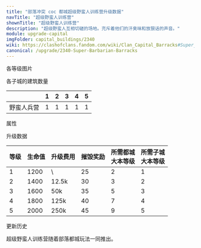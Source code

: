 ```yaml
---
title: "部落冲突 coc 都城超级野蛮人训练营升级数据"
navTitle: "超级野蛮人训练营"
shownTitle: "超级野蛮人训练营"
description: "超级野蛮人互相切磋的场地。充斥着他们的汗臭味和放狠话的声音。"
module: upgrade-capital
imgFolder: capital_buildings/2340
wiki: https://clashofclans.fandom.com/wiki/Clan_Capital_Barracks#Super_Barbarian_Barracks
canonical: /upgrade/2340-Super-Barbarian-Barracks
---
```


<UnitInfo :folder="$frontmatter.imgFolder" imgSrc="Super_Barbarian_Barracks5.png" :imgAlt="$frontmatter.navTitle"
    :description="$frontmatter.description"
    :isSmallImg="true" />

<SmallTitle>各等级图片</SmallTitle>

<Panel>
    <UnitImgGroup :folder="$frontmatter.imgFolder">
        <UnitImg imgTitle="废墟" imgSrc="Barracks_Ruin.png" />
        <UnitImg imgTitle="1 级" imgSrc="Super_Barbarian_Barracks1.png" />
        <UnitImg imgTitle="2 级" imgSrc="Super_Barbarian_Barracks2.png" />
        <UnitImg imgTitle="3 级" imgSrc="Super_Barbarian_Barracks3.png" />
        <UnitImg imgTitle="4 级" imgSrc="Super_Barbarian_Barracks4.png" />
        <UnitImg imgTitle="5 级" imgSrc="Super_Barbarian_Barracks5.png" />
    </UnitImgGroup>
</Panel>

<SmallTitle>各子城的建筑数量</SmallTitle>

<DistrictTable>

|             |   1   |   2   |   3   |   4   |   5   |
|     ---     |  ---  |  ---  |  ---  |  ---  |  ---  |
|  野蛮人兵营  |   1   |   1   |   1   |   1   |   1   |

</DistrictTable>

<SmallTitle>属性</SmallTitle>

<UnitProperties>
    <UnitProperty pKey="占地面积" pValue="3×3" />
    <UnitProperty pKey="判定面积" pValue="2×2" />
    <UnitProperty pKey="可训练的兵种" pValue="<a href='/upgrade/2000-Super-Barbarian'>超级野蛮人</a>" />
</UnitProperties>

<SmallTitle>升级数据</SmallTitle>

<script setup>
const tableExtraInfo = [
    {
        "column": 2,
        "type": "cost",
        "icon": "Gold3",
        "noGoldPass": true
    },
    {
        "column": 3,
        "type": "number",
        "icon": "Gold3",
        "noGoldPass": true
    }
];
</script>

<UnitTable :tableExtraInfo="tableExtraInfo">

| 等级 | 生命值 | 升级费用 | 摧毁奖励 |所需都城<br>大本等级|所需子城<br>大本等级|
| ---- |   --- |   ---   |   ---   |        ---        |        ---        |
|   1  |  1200 |    \    |    25   |         2         |         1         |
|   2  |  1400 |  12.5k  |    30   |         3         |         2         |
|   3  |  1600 |    50k  |    35   |         5         |         3         |
|   4  |  1800 |   125k  |    40   |         7         |         4         |
|   5  |  2000 |   250k  |    45   |         9         |         5         |
</UnitTable>

<SmallTitle>更新历史</SmallTitle>

<Timeline>
    <TimelineItem date="2022/05/02">
        <TimelineRow>超级野蛮人训练营随着部落都城玩法一同推出。</TimelineRow>
    </TimelineItem>
    <TimelineItem :historyBottom="true" />
</Timeline>